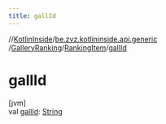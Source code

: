 ```yaml
---
title: gallId
---
```

//[KotlinInside](../../../../index.html)/[be.zvz.kotlininside.api.generic](../../index.html)
/[GalleryRanking](../index.html)/[RankingItem](index.html)/[gallId](gall-id.html)

# gallId

[jvm]\
val [gallId](gall-id.html): [String](https://kotlinlang.org/api/latest/jvm/stdlib/kotlin/-string/index.html)




